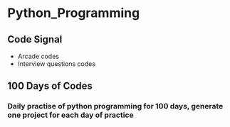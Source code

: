 # Python_Programming
## Code Signal
* Arcade codes
* Interview questions codes

## 100 Days of Codes
### Daily practise of python programming for 100 days, generate one project for each day of practice

